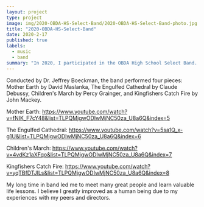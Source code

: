 ```yaml
---
layout: project
type: project
image: img/2020-OBDA-HS-Select-Band/2020-OBDA-HS-Select-Band-photo.jpg
title: "2020-OBDA-HS-Select-Band"
date: 2020-2-17
published: true
labels:
  - music
  - band
summary: "In 2020, I participated in the OBDA High School Select Band. I placed first chair bass clarinet."
---
```


Conducted by Dr. Jeffrey Boeckman, the band performed four pieces: Mother Earth by David Maslanka, The Engulfed Cathedral by Claude Debussy, Children's March by Percy Grainger, and Kingfishers Catch Fire by John Mackey.

Mother Earth:
https://www.youtube.com/watch?v=fNIK_F7cY48&list=TLPQMjgwODIwMjNC50za_U8a6Q&index=5

The Engulfed Cathedral:
https://www.youtube.com/watch?v=5sa1Q_x-g1U&list=TLPQMjgwODIwMjNC50za_U8a6Q&index=6

Children's March:
https://www.youtube.com/watch?v=4vdKz1aXFqo&list=TLPQMjgwODIwMjNC50za_U8a6Q&index=7

Kingfishers Catch Fire:
https://www.youtube.com/watch?v=yqTBfDTJlLs&list=TLPQMjgwODIwMjNC50za_U8a6Q&index=8

My long time in band led me to meet many great people and learn valuable life lessons. I believe I greatly improved as a human being due to my experiences with my peers and directors. 